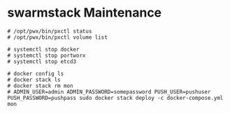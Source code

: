 # swarmstack Maintenance

    # /opt/pwx/bin/pxctl status
    # /opt/pwx/bin/pxctl volume list

    # systemctl stop docker
    # systemctl stop portworx
    # systemctl stop etcd3

    # docker config ls
    # docker stack ls
    # docker stack rm mon
    # ADMIN_USER=admin ADMIN_PASSWORD=somepassword PUSH_USER=pushuser PUSH_PASSWORD=pushpass sudo docker stack deploy -c docker-compose.yml mon

